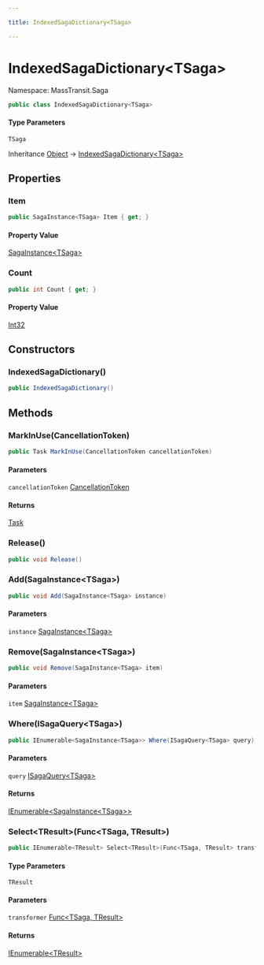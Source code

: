 ```yaml
---

title: IndexedSagaDictionary<TSaga>

---
```


# IndexedSagaDictionary\<TSaga\>

Namespace: MassTransit.Saga

```csharp
public class IndexedSagaDictionary<TSaga>
```

#### Type Parameters

`TSaga`<br/>

Inheritance [Object](https://learn.microsoft.com/en-us/dotnet/api/system.object) → [IndexedSagaDictionary\<TSaga\>](../masstransit-saga/indexedsagadictionary-1)

## Properties

### **Item**

```csharp
public SagaInstance<TSaga> Item { get; }
```

#### Property Value

[SagaInstance\<TSaga\>](../masstransit-saga/sagainstance-1)<br/>

### **Count**

```csharp
public int Count { get; }
```

#### Property Value

[Int32](https://learn.microsoft.com/en-us/dotnet/api/system.int32)<br/>

## Constructors

### **IndexedSagaDictionary()**

```csharp
public IndexedSagaDictionary()
```

## Methods

### **MarkInUse(CancellationToken)**

```csharp
public Task MarkInUse(CancellationToken cancellationToken)
```

#### Parameters

`cancellationToken` [CancellationToken](https://learn.microsoft.com/en-us/dotnet/api/system.threading.cancellationtoken)<br/>

#### Returns

[Task](https://learn.microsoft.com/en-us/dotnet/api/system.threading.tasks.task)<br/>

### **Release()**

```csharp
public void Release()
```

### **Add(SagaInstance\<TSaga\>)**

```csharp
public void Add(SagaInstance<TSaga> instance)
```

#### Parameters

`instance` [SagaInstance\<TSaga\>](../masstransit-saga/sagainstance-1)<br/>

### **Remove(SagaInstance\<TSaga\>)**

```csharp
public void Remove(SagaInstance<TSaga> item)
```

#### Parameters

`item` [SagaInstance\<TSaga\>](../masstransit-saga/sagainstance-1)<br/>

### **Where(ISagaQuery\<TSaga\>)**

```csharp
public IEnumerable<SagaInstance<TSaga>> Where(ISagaQuery<TSaga> query)
```

#### Parameters

`query` [ISagaQuery\<TSaga\>](../../masstransit-abstractions/masstransit/isagaquery-1)<br/>

#### Returns

[IEnumerable\<SagaInstance\<TSaga\>\>](https://learn.microsoft.com/en-us/dotnet/api/system.collections.generic.ienumerable-1)<br/>

### **Select\<TResult\>(Func\<TSaga, TResult\>)**

```csharp
public IEnumerable<TResult> Select<TResult>(Func<TSaga, TResult> transformer)
```

#### Type Parameters

`TResult`<br/>

#### Parameters

`transformer` [Func\<TSaga, TResult\>](https://learn.microsoft.com/en-us/dotnet/api/system.func-2)<br/>

#### Returns

[IEnumerable\<TResult\>](https://learn.microsoft.com/en-us/dotnet/api/system.collections.generic.ienumerable-1)<br/>
